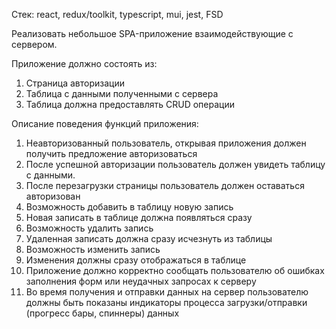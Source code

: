Стек: react, redux/toolkit, typescript, mui, jest, FSD

Реализовать небольшое SPA-приложение взаимодействующие с сервером.

Приложение должно состоять из:
1. Страница авторизации
2. Таблица с данными полученными с сервера
3. Таблица должна предоставлять CRUD операции

Описание поведения функций приложения:
1. Неавторизованный пользователь, открывая приложения должен получить предложение
авторизоваться
2. После успешной авторизации пользователь должен увидеть таблицу с данными.
3. После перезагрузки страницы пользователь должен оставаться авторизован
4. Возможность добавить в таблицу новую запись
5. Новая записать в таблице должна появляться сразу
6. Возможность удалить запись
7. Удаленная записать должна сразу исчезнуть из таблицы
8. Возможность изменить запись
9. Изменения должны сразу отображаться в таблице
10. Приложение должно корректно сообщать пользователю об ошибках заполнения форм или
неудачных запросах к серверу
11. Во время получения и отправки данных на сервер пользователю должны быть показаны
индикаторы процесса загрузки/отправки (прогресс бары, спиннеры) данных
